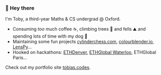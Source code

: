 ### 👋 Hey there

I'm Toby, a third-year Maths & CS undergrad @ Oxford.

- Consuming *too* much coffee ☕️, climbing trees 🌳 and fells ⛰ and spending lots of time with my dog 🦮
- Maintaining some fun projects [cylinderchess.com](https://cylinderchess.com), [colourblender.io](https://colourblender.io), [LensPy](https://github.com/TobiasLoader/LensPy)...
- Hooked on hackathons: [ETHDenver](https://www.easya.io/event/polygon-x-easya-hackathon), [ETHGlobal Waterloo](https://ethglobal.com/showcase/tokenbound-titans-5w6oq), ETHGlobal Paris...

Check out my portfolio site [tobias.codes](https://www.tobias.codes).
